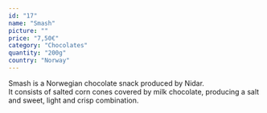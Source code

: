 ```yaml
---
id: "17"
name: "Smash"
picture: ""
price: "7,50€"
category: "Chocolates"
quantity: "200g"
country: "Norway"
---
```

Smash is a Norwegian chocolate snack produced by Nidar. <br>It consists of salted corn cones covered by milk chocolate, producing a salt and sweet, light and crisp combination.